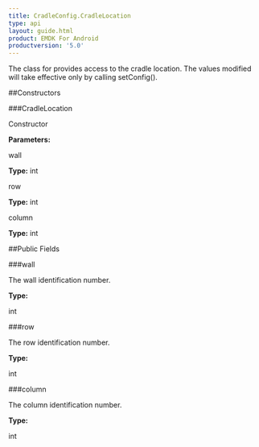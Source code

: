 ```yaml
---
title: CradleConfig.CradleLocation
type: api
layout: guide.html
product: EMDK For Android
productversion: '5.0'
---
```



The class for provides access to the cradle location. 
 The values modified will take effective only by calling setConfig().

##Constructors

###CradleLocation

Constructor

**Parameters:**

wall



**Type:** int

row



**Type:** int

column



**Type:** int

##Public Fields

###wall

The wall identification number.

**Type:**

int

###row

The row identification number.

**Type:**

int

###column

The column identification number.

**Type:**

int


